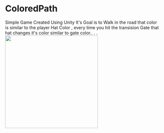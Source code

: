 # ColoredPath
Simple Game Created Using Unity It's Goal is to Walk in the road that color is similar to the player Hat Color ,
every time you hit the transision Gate that hat changes it's color similar to gate color..
.
.
<img src="https://github.com/mohamedaraby122/ColoredPath/blob/master/ezgif.com-video-to-gif.gif" width="300"/>
